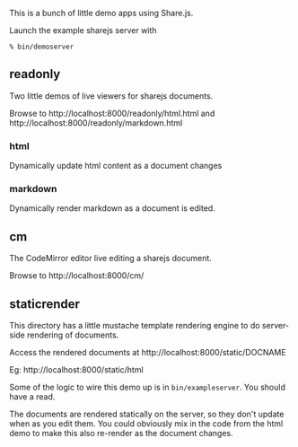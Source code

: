 This is a bunch of little demo apps using Share.js.

Launch the example sharejs server with

    % bin/demoserver


readonly
--------

Two little demos of live viewers for sharejs documents.

Browse to http://localhost:8000/readonly/html.html
and http://localhost:8000/readonly/markdown.html

### html

Dynamically update html content as a document changes

### markdown

Dynamically render markdown as a document is edited.


cm
---

The CodeMirror editor live editing a sharejs document.

Browse to http://localhost:8000/cm/


staticrender
------------

This directory has a little mustache template rendering engine to do server-side rendering of documents.

Access the rendered documents at http://localhost:8000/static/DOCNAME

Eg: http://localhost:8000/static/html

Some of the logic to wire this demo up is in `bin/exampleserver`. You should have a read.

The documents are rendered statically on the server, so they don't update when as you edit them. You could obviously mix in the code from the html demo to make this also re-render as the document changes.
